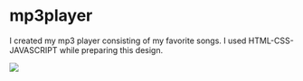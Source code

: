 # mp3player

I created my mp3 player consisting of my favorite songs.
I used HTML-CSS-JAVASCRIPT while preparing this design.

<img src="/img/mp3.gif"  />
